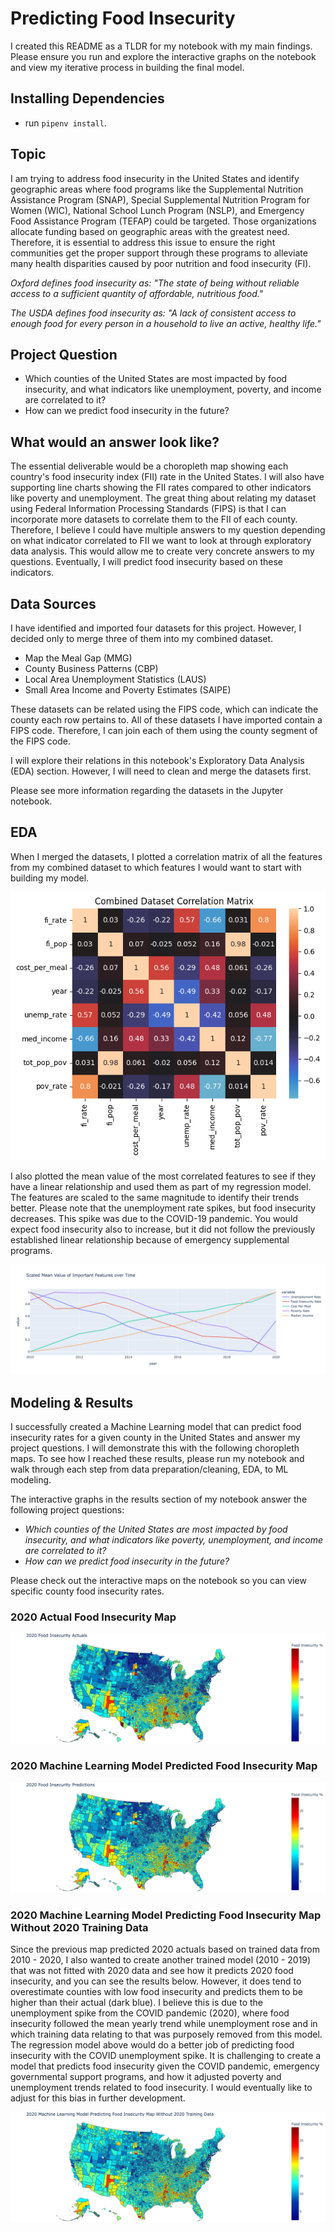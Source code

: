 # Predicting Food Insecurity

I created this README as a TLDR for my notebook with my main findings. Please ensure you run and explore the interactive graphs on the notebook and view my iterative process in building the final model.

## Installing Dependencies

- run `pipenv install`.

## Topic

I am trying to address food insecurity in the United States and identify geographic areas where food programs like the Supplemental Nutrition Assistance Program (SNAP), Special Supplemental Nutrition Program for Women (WIC),  National School Lunch Program (NSLP), and Emergency Food Assistance Program (TEFAP) could be targeted. Those organizations allocate funding based on geographic areas with the greatest need. Therefore, it is essential to address this issue to ensure the right communities get the proper support through these programs to alleviate many health disparities caused by poor nutrition and food insecurity (FI).

*Oxford defines food insecurity as: "The state of being without reliable access to a sufficient quantity of affordable, nutritious food."*

*The USDA defines food insecurity as: "A lack of consistent access to enough food for every person in a household to live an active, healthy life."*

## Project Question

* Which counties of the United States are most impacted by food insecurity, and what indicators like unemployment, poverty, and income are correlated to it?
* How can we predict food insecurity in the future?

## What would an answer look like?

The essential deliverable would be a choropleth map showing each country's food insecurity index (FII) rate in the United States. I will also have supporting line charts showing the FII rates compared to other indicators like poverty and unemployment. The great thing about relating my dataset using Federal Information Processing Standards (FIPS) is that I can incorporate more datasets to correlate them to the FII of each county. Therefore, I believe I could have multiple answers to my question depending on what indicator correlated to FII we want to look at through exploratory data analysis. This would allow me to create very concrete answers to my questions. Eventually, I will predict food insecurity based on these indicators. 

## Data Sources

I have identified and imported four datasets for this project. However, I decided only to merge three of them into my combined dataset.

* Map the Meal Gap (MMG)
* County Business Patterns (CBP)
* Local Area Unemployment Statistics (LAUS)
* Small Area Income and Poverty Estimates (SAIPE)

These datasets can be related using the FIPS code, which can indicate the county each row pertains to. All of these datasets I have imported contain a FIPS code. Therefore, I can join each of them using the county segment of the FIPS code.

I will explore their relations in this notebook's Exploratory Data Analysis (EDA) section. However, I will need to clean and merge the datasets first.

Please see more information regarding the datasets in the Jupyter notebook.

## EDA

When I merged the datasets, I plotted a correlation matrix of all the features from my combined dataset to which features I would want to start with building my model.

![alt text](https://github.com/IT4063C-Fall22/final-project-classaccounts/blob/main/images/corr_matrix.png?raw=true)

I also plotted the mean value of the most correlated features to see if they have a linear relationship and used them as part of my regression model. The features are scaled to the same magnitude to identify their trends better. Please note that the unemployment rate spikes, but food insecurity decreases. This spike was due to the COVID-19 pandemic. You would expect food insecurity also to increase, but it did not follow the previously established linear relationship because of emergency supplemental programs.

![alt text](https://github.com/IT4063C-Fall22/final-project-classaccounts/blob/main/images/scaled_mean_value_trends.png?raw=true)

## Modeling & Results 

I successfully created a Machine Learning model that can predict food insecurity rates for a given county in the United States and answer my project questions. I will demonstrate this with the following choropleth maps. To see how I reached these results, please run my notebook and walk through each step from data preparation/cleaning, EDA, to ML modeling.

The interactive graphs in the results section of my notebook answer the following project questions:

* *Which counties of the United States are most impacted by food insecurity, and what indicators like poverty, unemployment, and income are correlated to it?*
* *How can we predict food insecurity in the future?*

Please check out the interactive maps on the notebook so you can view specific county food insecurity rates.

### 2020 Actual Food Insecurity Map

![alt text](https://github.com/IT4063C-Fall22/final-project-classaccounts/blob/main/images/2020_actual.png?raw=true)
### 2020 Machine Learning Model Predicted Food Insecurity Map

![alt text](https://github.com/IT4063C-Fall22/final-project-classaccounts/blob/main/images/2020_prediction.png?raw=true)
### 2020 Machine Learning Model Predicting Food Insecurity Map Without 2020 Training Data
Since the previous map predicted 2020 actuals based on trained data from 2010 - 2020, I also wanted to create another trained model (2010 - 2019) that was not fitted with 2020 data and see how it predicts 2020 food insecurity, and you can see the results below. However, it does tend to overestimate counties with low food insecurity and predicts them to be higher than their actual (dark blue). I believe this is due to the unemployment spike from the COVID pandemic (2020), where food insecurity followed the mean yearly trend while unemployment rose and in which training data relating to that was purposely removed from this model. The regression model above would do a better job of predicting food insecurity with the COVID unemployment spike. It is challenging to create a model that predicts food insecurity given the COVID pandemic, emergency governmental support programs, and how it adjusted poverty and unemployment trends related to food insecurity. I would eventually like to adjust for this bias in further development.

![alt text](https://github.com/IT4063C-Fall22/final-project-classaccounts/blob/main/images/2020_prediction_no2020train.png?raw=true)
